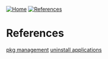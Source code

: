 [![Home](https://img.shields.io/badge/Home-blue?style=for-the-badge)](https://github.com/Artist-dk/Notes/)
[![References](https://img.shields.io/badge/Linux-green?style=for-the-badge)](https://github.com/Artist-dk/Notes/edit/master/docs/linux.md)

# References
[pkg management](https://github.com/Artist-dk/Notes/new/master/docs/linux/pkg-mgmt.md)
[uninstall applications](https://github.com/Artist-dk/Notes/blob/master/docs/linux/ref/pkg-mgmt.md)
